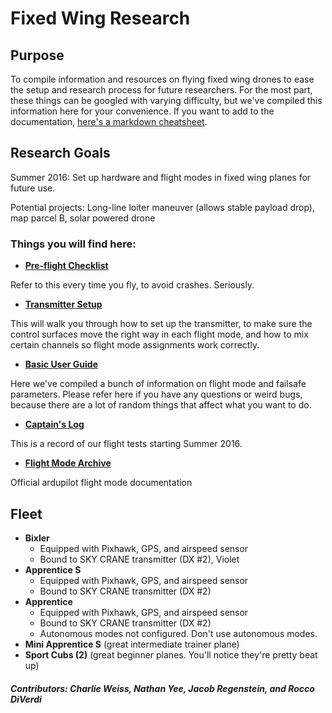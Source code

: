 ﻿# Fixed Wing Research
## Purpose
To compile information and resources on flying fixed wing drones to ease the setup and research process for future researchers. For the most part, these things can be googled with varying difficulty, but we've compiled this information here for your convenience. If you want to add to the documentation, [here's a markdown cheatsheet](https://github.com/adam-p/markdown-here/wiki/Markdown-Cheatsheet).

## Research Goals
Summer 2016: Set up hardware and flight modes in fixed wing planes for future use.

Potential projects: Long-line loiter maneuver (allows stable payload drop), map parcel B, solar powered drone

### Things you will find here:
- **[Pre-flight Checklist](https://github.com/olinrobotics/fixedWingResearch/blob/charlievweiss-patch-1/FixedWingPilotChecklist0.2.docx)**

 Refer to this every time you fly, to avoid crashes. Seriously.
- **[Transmitter Setup](https://github.com/olinrobotics/fixedWingResearch/blob/charlievweiss-patch-1/Transmitter%20Setup.md)**

 This will walk you through how to set up the transmitter, to make sure the control surfaces move the right way in each flight mode, and how to mix certain channels so flight mode assignments work correctly.
- **[Basic User Guide](https://github.com/olinrobotics/fixedWingResearch/blob/charlievweiss-patch-1/basicUserGuide.md)**

 Here we've compiled a bunch of information on flight mode and failsafe parameters. Please refer here if you have any questions or weird bugs, because there are a lot of random things that affect what you want to do.
 
- **[Captain's Log](https://github.com/olinrobotics/fixedWingResearch/blob/charlievweiss-patch-1/captainsLog.md)**

 This is a record of our flight tests starting Summer 2016.

- **[Flight Mode Archive](https://github.com/olinrobotics/fixedWingResearch/blob/master/Flight%20Modes.md)**

 Official ardupilot flight mode documentation

## Fleet
- **Bixler** 
  - Equipped with Pixhawk, GPS, and airspeed sensor
  - Bound to SKY CRANE transmitter (DX #2), Violet
- **Apprentice S** 
  - Equipped with Pixhawk, GPS, and airspeed sensor
  - Bound to SKY CRANE transmitter (DX #2)
- **Apprentice** 
  - Equipped with Pixhawk, GPS, and airspeed sensor
  - Bound to SKY CRANE transmitter (DX #2)
  - Autonomous modes not configured.  Don't use autonomous modes.
- **Mini Apprentice S** (great intermediate trainer plane)
- **Sport Cubs (2)** (great beginner planes. You'll notice they're pretty beat up)

##### Contributors: Charlie Weiss, Nathan Yee, Jacob Regenstein, and Rocco DiVerdi
